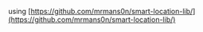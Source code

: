 using [https://github.com/mrmans0n/smart-location-lib/](https://github.com/mrmans0n/smart-location-lib/)
